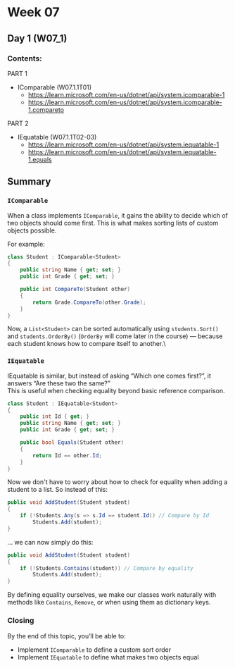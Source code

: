 # Week 07

## Day 1 (W07_1)

### Contents:

PART 1
* IComparable (W07.1.1T01)
  * https://learn.microsoft.com/en-us/dotnet/api/system.icomparable-1
  * https://learn.microsoft.com/en-us/dotnet/api/system.icomparable-1.compareto

PART 2
* IEquatable (W07.1.1T02-03)
  * https://learn.microsoft.com/en-us/dotnet/api/system.iequatable-1
  * https://learn.microsoft.com/en-us/dotnet/api/system.iequatable-1.equals

## Summary

### `IComparable`
When a class implements `IComparable`, it gains the ability to decide which of two objects should come first. This is what makes sorting lists of custom objects possible.

For example:
```csharp
class Student : IComparable<Student>
{
    public string Name { get; set; }
    public int Grade { get; set; }

    public int CompareTo(Student other)
    {
        return Grade.CompareTo(other.Grade);
    }
}
```

Now, a `List<Student>` can be sorted automatically using `students.Sort()` and `students.OrderBy()` (`OrderBy` will come later in the course) — because each student knows how to compare itself to another.\

### `IEquatable`

IEquatable is similar, but instead of asking “Which one comes first?”, it answers “Are these two the same?”\
This is useful when checking equality beyond basic reference comparison.

```csharp
class Student : IEquatable<Student>
{
    public int Id { get; }
    public string Name { get; set; }
    public int Grade { get; set; }

    public bool Equals(Student other)
    {
        return Id == other.Id;
    }
}
```

Now we don't have to worry about how to check for equality when adding a student to a list. So instead of this:
```csharp
public void AddStudent(Student student)
{
    if (!Students.Any(s => s.Id == student.Id)) // Compare by Id
        Students.Add(student);
}
```

... we can now simply do this:
```csharp
public void AddStudent(Student student)
{
    if (!Students.Contains(student)) // Compare by equality
        Students.Add(student);
}
```

By defining equality ourselves, we make our classes work naturally with methods like `Contains`, `Remove`, or when using them as dictionary keys.

### Closing
By the end of this topic, you’ll be able to:
* Implement `IComparable` to define a custom sort order
* Implement `IEquatable` to define what makes two objects equal
